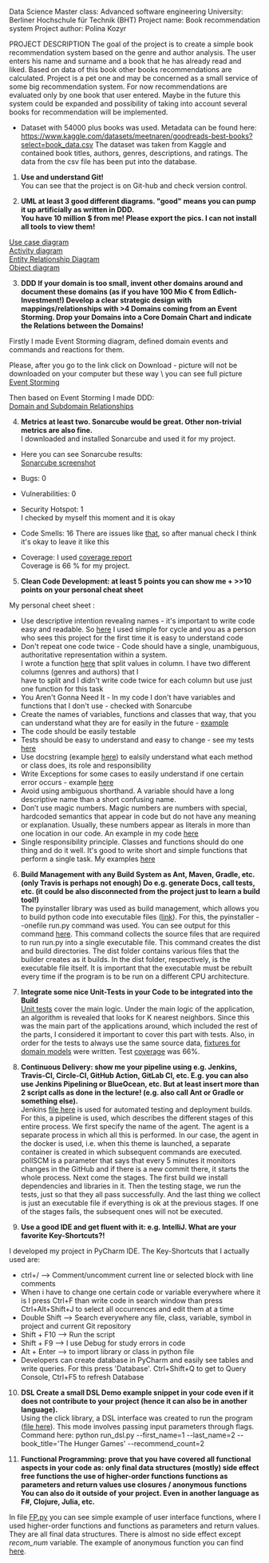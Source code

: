 Data Science Master class: Advanced software engineering
University: Berliner Hochschule für Technik (BHT)
Project name: Book recommendation system
Project author: Polina Kozyr


PROJECT DESCRIPTION
The goal of the project is to create a simple book recommendation system based on the genre and author analysis. The user enters his name and surname and a book that he has already read and liked. Based on data of this book other books recommendations are calculated. Project is a pet one and may be concerned as a small service of some big recommendation system. For now recommendations are evaluated only by one book that user entered. Maybe in the future this system could be expanded and possibility of taking into account several books for recommendation will be implemented. 

* Dataset with 54000 plus books was used.
Metadata can be found here:
https://www.kaggle.com/datasets/meetnaren/goodreads-best-books?select=book_data.csv
The dataset was taken from Kaggle and contained book titles, authors, genres, descriptions, and ratings. The data from the csv file has been put into the database.

1. **Use and understand Git!**<br />
You can see that the project is on Git-hub and check version control.

2. **UML at least 3 good different diagrams. "good" means you can pump it up artificially as written in DDD. \
You have 10 million $ from me! Please export the pics. I can not install all tools to view them!**<br />

[Use case diagram](https://github.com/polinatrump/book_recommendation/blob/master/Use_case_diagram.svg)<br />
[Activity diagram](https://github.com/polinatrump/book_recommendation/blob/master/Activity_diagram.svg)<br />
[Entity Relationship Diagram](https://github.com/polinatrump/book_recommendation/blob/master/Entity%20Relationship%20Diagram.jpg)<br />
[Object diagram](https://github.com/polinatrump/book_recommendation/blob/master/Object%20Diagram.jpg)

3. **DDD If your domain is too small, invent other domains around and document these domains (as if you have 100 Mio € from Edlich-Investment!) Develop a clear strategic design with mappings/relationships with >4 Domains coming from an Event Storming. Drop your Domains into a Core Domain Chart and indicate the Relations between the Domains!**<br />

Firstly I made Event Storming diagram, defined domain events and commands and reactions for them.

Please, after you go to the link click on Download - picture will not be downloaded on your computer but these way \ 
you can see full picture <br />
[Event Storming](https://github.com/polinatrump/book_recommendation/blob/master/EventStorming.jpg)<br />

Then based on Event Storming I made DDD:<br />
[Domain and Subdomain Relationships](https://github.com/polinatrump/book_recommendation/blob/master/DDD.jpg)<br />

4. **Metrics at least two. Sonarcube would be great. Other non-trivial metrics are also fine.**<br />
 I downloaded and installed Sonarcube and used it for my project.<br />
* Here you can see Sonarcube results:  <br />
[Sonarcube screenshot](https://github.com/polinatrump/book_recommendation/blob/master/Sonarcube.jpg)<br />

* Bugs: 0
* Vulnerabilities: 0
* Security Hotspot: 1 <br /> I checked by myself this moment and it is okay
* Code Smells: 16
There are issues like [that](https://github.com/polinatrump/book_recommendation/blob/master/Sonarcube_Code_smell.jpg), so after manual check I think it's okay to leave it like this<br />
* Coverage: I used [coverage report](https://github.com/polinatrump/book_recommendation/blob/master/Coverage.jpg)<br />
Coverage is 66 % for my project.

5. **Clean Code Development: at least 5 points you can show me + >>10 points on your personal cheat sheet**<br />

My personal cheet sheet :<br />

* Use descriptive intention revealing names - it's important to write code easy and readable. So [here](https://github.com/polinatrump/book_recommendation/blob/master/dataset_preprocessing.py#L85-L86) I used simple for cycle and you as a person who sees this project for the first time it is easy to understand code
* Don't repeat one code twice - Code should have a single, unambiguous, authoritative representation within a system. <br />
I wrote a function [here](https://github.com/polinatrump/book_recommendation/blob/master/dataset_preprocessing.py#L56-L58) that split values in column. I have two different columns (genres and authors) that I \
have to split and I didn't write code twice for each column but use just one function for this task
* You Aren't Gonna Need It - In my code I don't have variables and functions that I don't use - checked with Sonarcube
* Create the names of variables, functions and classes that way, that you can understand what they are for easily in the future - [example](https://github.com/polinatrump/book_recommendation/blob/master/src/models/BookModel.py#L22)
* The code should be easily testable
* Tests should be easy to understand and easy to change - see my tests [here](https://github.com/polinatrump/book_recommendation/blob/master/tests/unit/services/test_services.py#L6-L151)
* Use docstring (example [here](https://github.com/polinatrump/book_recommendation/blob/master/src/repository/author_repository.py#L13-L17)) to ealsily understand what each method or class does, its role and responsibility 
* Write Exceptions for some cases to easily understand if one certain error occurs - example [here](https://github.com/polinatrump/book_recommendation/blob/master/src/exceptions/author_exceptions.py#L3-L14) 
* Avoid using ambiguous shorthand. A variable should have a long descriptive name than a short confusing name.
* Don’t use magic numbers. Magic numbers are numbers with special, hardcoded semantics that appear in code but do not have any meaning or explanation. Usually, these numbers appear as literals in more than one location in our code. An example in my code [here](https://github.com/polinatrump/book_recommendation/blob/master/src/services/SearchNeighbours.py#L111)
* Single responsibility principle. Classes and functions should do one thing and do it well. It's good to write short and simple functions that perform a single task. My examples [here](https://github.com/polinatrump/book_recommendation/blob/master/dataset_preprocessing.py#L48-L81)


6. **Build Management with any Build System as Ant, Maven, Gradle, etc. (only Travis is perhaps not enough) Do e.g. generate Docs, call tests, etc. (it could be also disconnected from the project just to learn a build tool!)**<br />
The pyinstaller library was used as build management, which allows you to build python code into executable files ([link](https://github.com/polinatrump/book_recommendation/blob/master/run.exe)). For this, the pyinstaller --onefile run.py command was used. You can see output for this command [here](https://github.com/polinatrump/book_recommendation/blob/master/pyinstaller_launch.txt). This command collects the source files that are required to run run.py into a single executable file. This command creates the dist and build directories. The dist folder contains various files that the builder creates as it builds. In the dist folder, respectively, is the executable file itself. It is important that the executable must be rebuilt every time if the program is to be run on a different CPU architecture.

7. **Integrate some nice Unit-Tests in your Code to be integrated into the Build**<br />
[Unit tests](https://github.com/polinatrump/book_recommendation/blob/master/tests/unit/services/test_services.py) cover the main logic. Under the main logic of the application, an algorithm is revealed that looks for K nearest neighbors. Since this was the main part of the applications around, which included the rest of the parts, I considered it important to cover this part with tests. Also, in order for the tests to always use the same source data, [fixtures for domain models](https://github.com/polinatrump/book_recommendation/tree/master/tests/fixtures/domain) were written. Test [coverage](https://github.com/polinatrump/book_recommendation/blob/master/Coverage.jpg) was 66%.

8. **Continuous Delivery: show me your pipeline using e.g. Jenkins, Travis-CI, Circle-CI, GitHub Action, GitLab CI, etc. E.g. you can also use Jenkins Pipelining or BlueOcean, etc. But at least insert more than 2 script calls as done in the lecture! (e.g. also call Ant or Gradle or something else).**<br />
Jenkins [file here](https://github.com/polinatrump/book_recommendation/blob/master/Jenkinsfile) is used for automated testing and deployment builds. For this, a pipeline is used, which describes the different stages of this entire process. We first specify the name of the agent. The agent is a separate process in which all this is performed. In our case, the agent in the docker is used, i.e. when this theme is launched, a separate container is created in which subsequent commands are executed. pollSCM is a parameter that says that every 5 minutes it monitors changes in the GitHub and if there is a new commit there, it starts the whole process. Next come the stages. The first build we install dependencies and libraries in it. Then the testing stage, we run the tests, just so that they all pass successfully. And the last thing we collect is just an executable file if everything is ok at the previous stages. If one of the stages fails, the subsequent ones will not be executed.

9. **Use a good IDE and get fluent with it: e.g. IntelliJ. What are your favorite Key-Shortcuts?!**<br />

I developed my project in PyCharm IDE. The Key-Shortcuts that I actually used are:
* ctrl+/ --> Comment/uncomment current line or selected block with line comments
* When i have to change one certain code or variable everywhere where it is I press Ctrl+F than write code in search window than press Ctrl+Alt+Shift+J to select all occurrences and edit them at a time
* Double Shift --> Search everywhere any file, class, variable, symbol in project and current Git repository
* Shift + F10 --> Run the script
* Shift + F9 --> I use Debug for study errors in code
* Alt + Enter --> to import library or class in python file
* Developers can create database in PyCharm and easily see tables and write queries. For this press 'Database'. Ctrl+Shift+Q to get to Query Console, Ctrl+F5 to refresh Database

10. **DSL Create a small DSL Demo example snippet in your code even if it does not contribute to your project (hence it can also be in another language).**<br />
Using the click library, a DSL interface was created to run the program ([file here](https://github.com/polinatrump/book_recommendation/blob/master/src/entrypoints/DSLUserInterface.py)). This mode involves passing input parameters through flags. Command here: python run_dsl.py --first_name=1 --last_name=2 --book_title='The Hunger Games' --recommend_count=2

11. **Functional Programming: prove that you have covered all functional aspects in your code as:
only final data structures
(mostly) side effect free functions
the use of higher-order functions
functions as parameters and return values
use closures / anonymous functions
You can also do it outside of your project. Even in another language as F#, Clojure, Julia, etc.**<br />

In file [FP.py](https://github.com/polinatrump/book_recommendation/blob/master/FP.py) you can see simple example of user interface functions, where I used higher-order functions and functions as parameters and return values. They are all final data structures. There is almost no side effect except _recom_num_ variable. The example of anonymous function you can find [here](https://github.com/polinatrump/book_recommendation/blob/master/src/services/SearchNeighbours.py#L29).